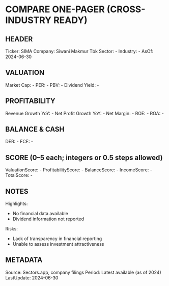 # COMPARE ONE-PAGER (CROSS-INDUSTRY READY)

## HEADER
Ticker: SIMA
Company: Siwani Makmur Tbk
Sector: -
Industry: -
AsOf: 2024-06-30

## VALUATION
Market Cap: -
PER: -
PBV: -
Dividend Yield: -

## PROFITABILITY
Revenue Growth YoY: -
Net Profit Growth YoY: -
Net Margin: -
ROE: -
ROA: -

## BALANCE & CASH
DER: -
FCF: -

## SCORE (0–5 each; integers or 0.5 steps allowed)
ValuationScore: -
ProfitabilityScore: -
BalanceScore: -
IncomeScore: -
TotalScore: -

## NOTES
Highlights:
- No financial data available
- Dividend information not reported

Risks:
- Lack of transparency in financial reporting
- Unable to assess investment attractiveness

## METADATA
Source: Sectors.app, company filings
Period: Latest available (as of 2024)
LastUpdate: 2024-06-30